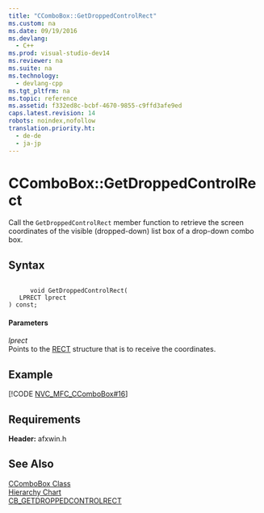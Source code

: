 ```yaml
---
title: "CComboBox::GetDroppedControlRect"
ms.custom: na
ms.date: 09/19/2016
ms.devlang: 
  - C++
ms.prod: visual-studio-dev14
ms.reviewer: na
ms.suite: na
ms.technology: 
  - devlang-cpp
ms.tgt_pltfrm: na
ms.topic: reference
ms.assetid: f332ed8c-bcbf-4670-9855-c9ffd3afe9ed
caps.latest.revision: 14
robots: noindex,nofollow
translation.priority.ht: 
  - de-de
  - ja-jp
---
```

# CComboBox::GetDroppedControlRect
Call the `GetDroppedControlRect` member function to retrieve the screen coordinates of the visible (dropped-down) list box of a drop-down combo box.  
  
## Syntax  
  
```  
  
      void GetDroppedControlRect(  
   LPRECT lprect   
) const;  
```  
  
#### Parameters  
 *lprect*  
 Points to the [RECT](../vs140/RECT-Structure.md) structure that is to receive the coordinates.  
  
## Example  
 [!CODE [NVC_MFC_CComboBox#16](../CodeSnippet/VS_Snippets_Cpp/NVC_MFC_CComboBox#16)]  
  
## Requirements  
 **Header:** afxwin.h  
  
## See Also  
 [CComboBox Class](../vs140/CComboBox-Class.md)   
 [Hierarchy Chart](../vs140/Hierarchy-Chart.md)   
 [CB_GETDROPPEDCONTROLRECT](http://msdn.microsoft.com/library/windows/desktop/bb775847)
